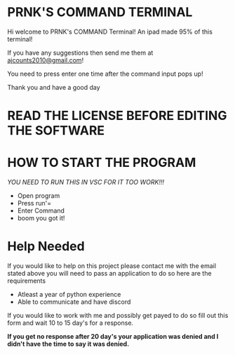 # PRNK'S COMMAND TERMINAL

Hi welcome to PRNK's COMMAND Terminal! An ipad made 95% of this terminal!

If you have any suggestions then send me them at ajcounts2010@gmail.com! 


You need to press enter one time after the command input pops up!

Thank you and have a good day

# READ THE LICENSE BEFORE EDITING THE SOFTWARE





# HOW TO START THE PROGRAM

*YOU NEED TO RUN THIS IN VSC FOR IT TOO WORK!!!*


* Open program
* Press run'=
* Enter Command
* boom you got it!




# Help Needed
If you would like to help on this project please contact me with the email stated above you will need to pass an application to do so here are the requirements

* Atleast a year of python experience
* Able to communicate and have discord

If you would like to work with me and possibly get payed to do so fill out this form and wait 10 to 15 day's for a response. 

**If you get no response after 20 day's your application was denied and I didn't have the time to say it was denied.**

